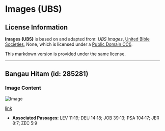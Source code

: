 # Images (UBS)

## License Information

**Images (UBS)** is based on and adapted from: _UBS Images_, [United Bible Societies](https://unitedbiblesocieties.org/), None, which is licensed under a [Public Domain CC0](https://creativecommons.org/public-domain/cc0/).

This markdown version is provided under the same license.



--------------------------------

## Bangau Hitam (id: 285281)

### Image Content

![Image](https://cdn.aquifer.bible/aquifer-content/resources/Media/WEB-0075_black_stork.jpg)

[link](https://cdn.aquifer.bible/aquifer-content/resources/Media/WEB-0075_black_stork.jpg)

* **Associated Passages:** LEV 11:19; DEU 14:18; JOB 39:13; PSA 104:17; JER 8:7; ZEC 5:9

